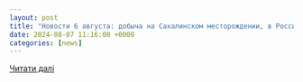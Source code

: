 ```yaml
---
layout: post
title: "Новости 6 августа: добыча на Сахалинском месторождении, в России могут заблокировать сервисы Google"
date: 2024-08-07 11:16:00 +0000
categories: [news]
---
```


[Читати далі](https://www.epravda.com.ua/rus/news/2024/08/6/717670/)
